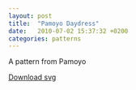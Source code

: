 ```yaml
---
layout: post
title:  "Pamoyo Daydress"
date:   2010-07-02 15:37:32 +0200
categories: patterns
---
```


A pattern from Pamoyo

[Download svg](/patterns/pamoyo-daydress/pamoyo_daydress.svg)